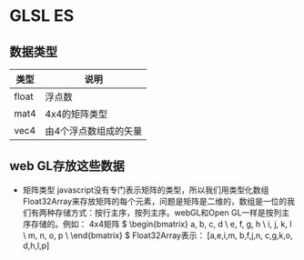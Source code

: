 # GLSL ES

## 数据类型

|类型|说明|
|---|---|
|float|浮点数|
|mat4|4x4的矩阵类型|
|vec4|由4个浮点数组成的矢量|

## web GL存放这些数据

- 矩阵类型
  javascript没有专门表示矩阵的类型，所以我们用类型化数组Float32Array来存放矩阵的每个元素，问题是矩阵是二维的，数组是一位的我们有两种存储方式：按行主序，按列主序。webGL和Open GL一样是按列主序存储的。例如：
  4x4矩阵
  $
  \begin{bmatrix}
 a, b, c, d \\
 e, f, g, h \\
 i, j, k, l \\
 m, n, o, p \\
 \end{bmatrix}
  $
  Float32Array表示：
  [a,e,i,m, b,f,j,n, c,g,k,o, d,h,l,p]